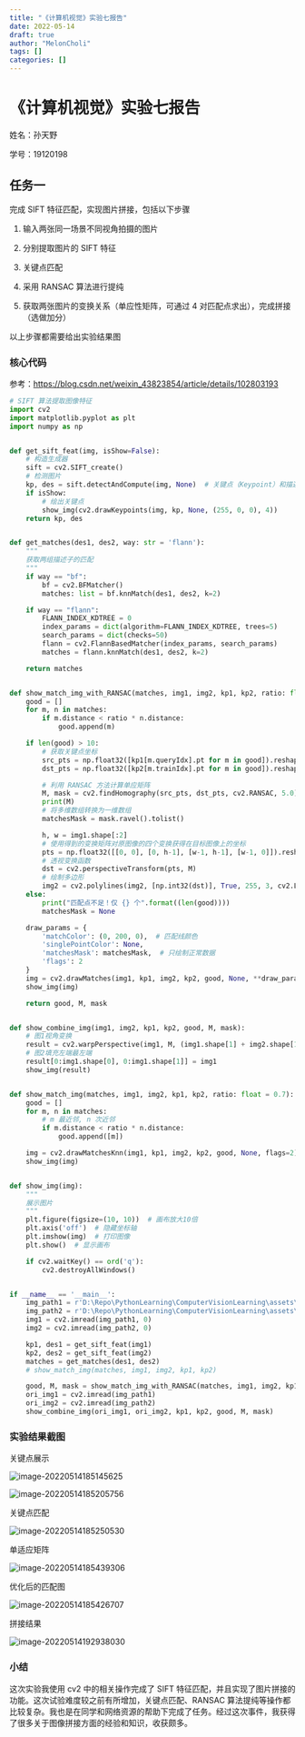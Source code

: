 ```yaml
---
title: "《计算机视觉》实验七报告"
date: 2022-05-14
draft: true
author: "MelonCholi"
tags: []
categories: []
---
```


# 《计算机视觉》实验七报告

姓名：孙天野

学号：19120198

## 任务一

完成 SIFT 特征匹配，实现图片拼接，包括以下步骤

1. 输入两张同一场景不同视角拍摄的图片

2. 分别提取图片的 SIFT 特征

3. 关键点匹配

4. 采用 RANSAC 算法进行提纯

5. 获取两张图片的变换关系（单应性矩阵，可通过 4 对匹配点求出），完成拼接（选做加分）

以上步骤都需要给出实验结果图

### 核心代码

参考：https://blog.csdn.net/weixin_43823854/article/details/102803193

```python
# SIFT 算法提取图像特征
import cv2
import matplotlib.pyplot as plt
import numpy as np


def get_sift_feat(img, isShow=False):
    # 构造生成器
    sift = cv2.SIFT_create()
    # 检测图片
    kp, des = sift.detectAndCompute(img, None)  # 关键点（Keypoint）和描述子（Descriptor）
    if isShow:
        # 绘出关键点
        show_img(cv2.drawKeypoints(img, kp, None, (255, 0, 0), 4))
    return kp, des


def get_matches(des1, des2, way: str = 'flann'):
    """
    获取两组描述子的匹配
    """
    if way == "bf":
        bf = cv2.BFMatcher()
        matches: list = bf.knnMatch(des1, des2, k=2)

    if way == "flann":
        FLANN_INDEX_KDTREE = 0
        index_params = dict(algorithm=FLANN_INDEX_KDTREE, trees=5)
        search_params = dict(checks=50)
        flann = cv2.FlannBasedMatcher(index_params, search_params)
        matches = flann.knnMatch(des1, des2, k=2)

    return matches


def show_match_img_with_RANSAC(matches, img1, img2, kp1, kp2, ratio: float = 0.9):
    good = []
    for m, n in matches:
        if m.distance < ratio * n.distance:
            good.append(m)

    if len(good) > 10:
        # 获取关键点坐标
        src_pts = np.float32([kp1[m.queryIdx].pt for m in good]).reshape(-1, 1, 2)  # queryIdx - 查询描述子里的描述子索引
        dst_pts = np.float32([kp2[m.trainIdx].pt for m in good]).reshape(-1, 1, 2)  # trainIdx - 训练描述子里的描述子索引

        # 利用 RANSAC 方法计算单应矩阵
        M, mask = cv2.findHomography(src_pts, dst_pts, cv2.RANSAC, 5.0)  # M 为 3x3 变换矩阵
        print(M)
        # 将多维数组转换为一维数组
        matchesMask = mask.ravel().tolist()

        h, w = img1.shape[:2]
        # 使用得到的变换矩阵对原图像的四个变换获得在目标图像上的坐标
        pts = np.float32([[0, 0], [0, h-1], [w-1, h-1], [w-1, 0]]).reshape(-1, 1, 2)
        # 透视变换函数
        dst = cv2.perspectiveTransform(pts, M)
        # 绘制多边形
        img2 = cv2.polylines(img2, [np.int32(dst)], True, 255, 3, cv2.LINE_AA)
    else:
        print("匹配点不足！仅 {} 个".format((len(good))))
        matchesMask = None

    draw_params = {
        'matchColor': (0, 200, 0),  # 匹配线颜色
        'singlePointColor': None,
        'matchesMask': matchesMask,  # 只绘制正常数据
        'flags': 2
    }
    img = cv2.drawMatches(img1, kp1, img2, kp2, good, None, **draw_params)
    show_img(img)

    return good, M, mask


def show_combine_img(img1, img2, kp1, kp2, good, M, mask):
    # 图1视角变换
    result = cv2.warpPerspective(img1, M, (img1.shape[1] + img2.shape[1], img1.shape[0]))
    # 图2填充左端最左端
    result[0:img1.shape[0], 0:img1.shape[1]] = img1
    show_img(result)


def show_match_img(matches, img1, img2, kp1, kp2, ratio: float = 0.7):
    good = []
    for m, n in matches:
        # m 最近邻, n 次近邻
        if m.distance < ratio * n.distance:
            good.append([m])

    img = cv2.drawMatchesKnn(img1, kp1, img2, kp2, good, None, flags=2)
    show_img(img)


def show_img(img):
    """
    展示图片
    """
    plt.figure(figsize=(10, 10))  # 画布放大10倍
    plt.axis('off')  # 隐藏坐标轴
    plt.imshow(img)  # 打印图像
    plt.show()  # 显示画布

    if cv2.waitKey() == ord('q'):
        cv2.destroyAllWindows()


if __name__ == '__main__':
    img_path1 = r'D:\Repo\PythonLearning\ComputerVisionLearning\assets\sift\2.jpg'
    img_path2 = r'D:\Repo\PythonLearning\ComputerVisionLearning\assets\sift\1.jpg'
    img1 = cv2.imread(img_path1, 0)
    img2 = cv2.imread(img_path2, 0)

    kp1, des1 = get_sift_feat(img1)
    kp2, des2 = get_sift_feat(img2)
    matches = get_matches(des1, des2)
    # show_match_img(matches, img1, img2, kp1, kp2)

    good, M, mask = show_match_img_with_RANSAC(matches, img1, img2, kp1, kp2)
    ori_img1 = cv2.imread(img_path1)
    ori_img2 = cv2.imread(img_path2)
    show_combine_img(ori_img1, ori_img2, kp1, kp2, good, M, mask)

```

### 实验结果截图

关键点展示

![image-20220514185145625](https://markdown-1303167219.cos.ap-shanghai.myqcloud.com/image-20220514185145625.png)

![image-20220514185205756](https://markdown-1303167219.cos.ap-shanghai.myqcloud.com/image-20220514185205756.png)

关键点匹配

![image-20220514185250530](https://markdown-1303167219.cos.ap-shanghai.myqcloud.com/image-20220514185250530.png)

单适应矩阵

![image-20220514185439306](https://markdown-1303167219.cos.ap-shanghai.myqcloud.com/image-20220514185439306.png)

优化后的匹配图

![image-20220514185426707](https://markdown-1303167219.cos.ap-shanghai.myqcloud.com/image-20220514185426707.png)

拼接结果

![image-20220514192938030](https://markdown-1303167219.cos.ap-shanghai.myqcloud.com/image-20220514192938030.png)

### 小结

这次实验我使用 cv2 中的相关操作完成了 SIFT 特征匹配，并且实现了图片拼接的功能。这次试验难度较之前有所增加，关键点匹配、RANSAC 算法提纯等操作都比较复杂。我也是在同学和网络资源的帮助下完成了任务。经过这次事件，我获得了很多关于图像拼接方面的经验和知识，收获颇多。
